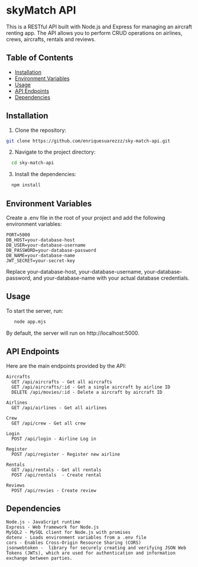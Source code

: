 # skyMatch API

This is a RESTful API built with Node.js and Express for managing an aircraft renting app. The API allows you to perform CRUD operations on airlines, crews, aircrafts, rentals and reviews.

## Table of Contents

- [Installation](#installation)
- [Environment Variables](#environment-variables)
- [Usage](#usage)
- [API Endpoints](#api-endpoints)
- [Dependencies](#dependencies)

## Installation

1. Clone the repository:

```bash
git clone https://github.com/enriquesuarezzz/sky-match-api.git
  ```

2. Navigate to the project directory:
   
 ```bash
   cd sky-match-api
 ```

3. Install the dependencies:
   
 ```bash
   npm install
 ```

## Environment Variables

Create a .env file in the root of your project and add the following environment variables:

    PORT=5000
    DB_HOST=your-database-host
    DB_USER=your-database-username
    DB_PASSWORD=your-database-password
    DB_NAME=your-database-name
    JWT_SECRET=your-secret-key

    
Replace your-database-host, your-database-username, your-database-password, and your-database-name with your actual database credentials.

## Usage

To start the server, run:

```bash
   node app.mjs
 ```

By default, the server will run on http://localhost:5000.


## API Endpoints
Here are the main endpoints provided by the API:
    
    Aircrafts
      GET /api/aircrafts - Get all aircrafts
      GET /api/aircrafts/:id - Get a single aircraft by airline ID
      DELETE /api/movies/:id - Delete a aircraft by aircraft ID
    
    Airlines
      GET /api/airlines - Get all airlines
    
    Crew
      GET /api/crew - Get all crew

    Login
      POST /api/login - Airline Log in 

    Register
      POST /api/register - Register new airline

    Rentals
      GET /api/rentals - Get all rentals
      POST /api/rentals  - Create rental

    Reviews
      POST /api/revies - Create review
     

    
## Dependencies
    Node.js - JavaScript runtime
    Express - Web framework for Node.js
    MySQL2 - MySQL client for Node.js with promises
    dotenv - Loads environment variables from a .env file
    cors - Enables Cross-Origin Resource Sharing (CORS)
    jsonwebtoken -  library for securely creating and verifying JSON Web Tokens (JWTs), which are used for authentication and information exchange between parties.
